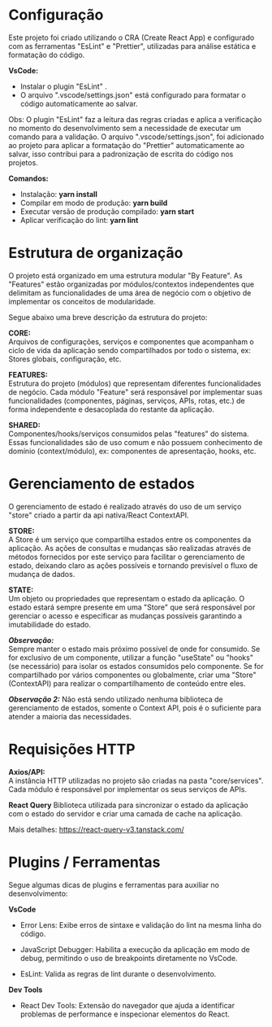 # Configuração

Este projeto foi criado utilizando o CRA (Create React App) e configurado com as ferramentas "EsLint" e "Prettier", utilizadas para análise estática e formatação do código.

**VsCode:**
- Instalar o plugin "EsLint" .
- O arquivo ".vscode/settings.json" está configurado para formatar o código automaticamente ao salvar.

Obs: O plugin "EsLint" faz a leitura das regras criadas e aplica a verificação no momento do desenvolvimento sem a necessidade de executar um comando para a validação. O arquivo ".vscode/settings.json", foi adicionado ao projeto para aplicar a formatação do "Prettier" automaticamente ao salvar, isso contribui para a padronização de escrita do código nos projetos. 

**Comandos:**

- Instalação: **yarn install**
- Compilar em modo de produção: **yarn build**
- Executar versão de produção compilado: **yarn start**
- Aplicar verificação do lint: **yarn lint**

# Estrutura de organização

O projeto está organizado em uma estrutura modular "By Feature". As "Features" estão organizadas por módulos/contextos independentes que delimitam as funcionalidades de uma área de negócio com o objetivo de implementar os conceitos de modularidade.

Segue abaixo uma breve descrição da estrutura do projeto:

**CORE:**  
Arquivos de configurações, serviços e componentes que acompanham o ciclo de vida da aplicação sendo compartilhados por todo o sistema, ex: Stores globais, configuração, etc.

**FEATURES:**  
Estrutura do projeto (módulos) que representam diferentes funcionalidades de negócio. Cada módulo "Feature" será responsável por implementar suas funcionalidades (componentes, páginas, serviços, APIs, rotas, etc.) de forma independente e desacoplada do restante da aplicação. 

**SHARED:**  
Componentes/hooks/serviços consumidos pelas "features" do sistema. Essas funcionalidades são de uso comum e não possuem conhecimento de domínio (context/módulo), ex: componentes de apresentação, hooks, etc.

# Gerenciamento de estados

O gerenciamento de estado é realizado através do uso de um serviço "store" criado a partir da api nativa/React ContextAPI.

**STORE:**  
A Store é um serviço que compartilha estados entre os componentes da aplicação. As ações de consultas e mudanças são realizadas através de métodos fornecidos por este serviço para facilitar o gerenciamento de estado, deixando claro as ações possíveis e tornando previsível o fluxo de mudança de dados.

**STATE:**  
Um objeto ou propriedades que representam o estado da aplicação. O estado estará sempre presente em uma "Store" que será responsável por gerenciar o acesso e especificar as mudanças possíveis garantindo a imutabilidade do estado.

**_Observação:_**  
Sempre manter o estado mais próximo possível de onde for consumido. Se for exclusivo de um componente, utilizar a função "useState" ou "hooks" (se necessário) para isolar os estados consumidos pelo componente. Se for compartilhado por vários componentes ou globalmente, criar uma "Store" (ContextAPI) para realizar o compartilhamento de conteúdo entre eles.

**_Observação 2:_**
Não está sendo utilizado nenhuma biblioteca de gerenciamento de estados, somente o Context API, pois é o suficiente para atender a maioria das necessidades.

# Requisições HTTP

**Axios/API:**  
A instância HTTP utilizadas no projeto são criadas na pasta "core/services". Cada módulo é responsável por implementar os seus serviços de APIs.

**React Query**
Biblioteca utilizada para sincronizar o estado da aplicação com o estado do servidor e criar uma camada de cache na aplicação.

Mais detalhes: https://react-query-v3.tanstack.com/

# Plugins / Ferramentas #
Segue algumas dicas de plugins e ferramentas para auxiliar no desenvolvimento:

**VsCode**
- Error Lens: 
Exibe erros de sintaxe e validação do lint na mesma linha do código.

- JavaScript Debugger: 
Habilita a execução da aplicação em modo de debug, permitindo o uso de breakpoints diretamente no VsCode.

- EsLint:
Valida as regras de lint durante o desenvolvimento.

**Dev Tools**

- React Dev Tools:
Extensão do navegador que ajuda a identificar problemas de performance e inspecionar elementos do React.

